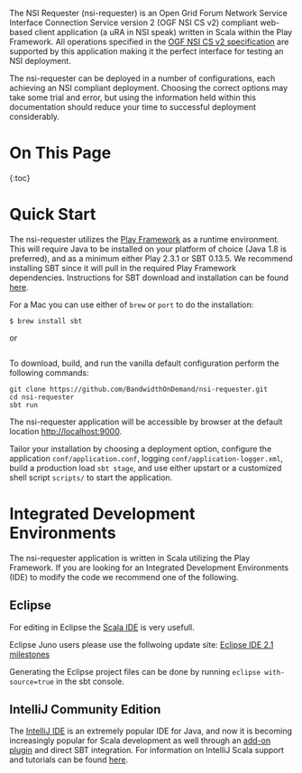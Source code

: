 The NSI Requester (nsi-requester) is an Open Grid Forum Network Service Interface Connection Service version 2 (OGF NSI CS v2) compliant web-based client application (a uRA in NSI speak) written in Scala within the Play Framework.  All operations specified in the [OGF NSI CS v2 specification](http://www.ogf.org/documents/GFD.212.pdf) are supported by this application making it the perfect interface for testing an NSI deployment.

The nsi-requester can be deployed in a number of configurations, each achieving an NSI compliant deployment.  Choosing the correct options may take some trial and error, but using the information held within this documentation should reduce your time to successful deployment considerably.

# On This Page
{:toc}

# Quick Start

The nsi-requester utilizes the [Play Framework](http://www.playframework.com) as a runtime environment.  This will require Java to be installed on your platform of choice (Java 1.8 is preferred), and as a minimum either Play 2.3.1 or SBT 0.13.5.  We recommend installing SBT since it will pull in the required Play Framework dependencies.  Instructions for SBT download and installation can be found [here](http://www.scala-sbt.org/download.html).

For a Mac you can use either of `brew` or `port` to do the installation:

```
$ brew install sbt
```
or
```$ port install sbt
```

To download, build, and run the vanilla default configuration perform the following commands:

```
git clone https://github.com/BandwidthOnDemand/nsi-requester.git
cd nsi-requester
sbt run
```

The nsi-requester application will be accessible by browser at the default location [http://localhost:9000](http://localhost:9000).

Tailor your installation by choosing a deployment option, configure the application `conf/application.conf`, logging `conf/application-logger.xml`, build a production load `sbt stage`, and use either upstart or a customized shell script `scripts/` to start the application.

# Integrated Development Environments

The nsi-requester application is written in Scala utilizing the Play Framework.  If you are looking for an Integrated Development Environments (IDE) to modify the code we recommend one of the following.

## Eclipse

For editing in Eclipse the [Scala IDE](http://scala-ide.org/) is very usefull.

Eclipse Juno users please use the follwoing update site: [Eclipse IDE 2.1 milestones](http://download.scala-ide.org/releases-juno-29/milestone/site)

Generating the Eclipse project files can be done by running `eclipse with-source=true` in the sbt console.

## IntelliJ Community Edition

The [IntelliJ IDE](http://www.jetbrains.com/idea/download/) is an extremely popular IDE for Java, and now it is becoming increasingly popular for Scala development as well through an [add-on plugin](http://plugins.jetbrains.com/plugin/?id=1347&_ga=1.31920766.1378817622.1369841145) and direct SBT integration.  For information on IntelliJ Scala support and tutorials can be found [here](http://www.jetbrains.com/idea/features/scala.html).

